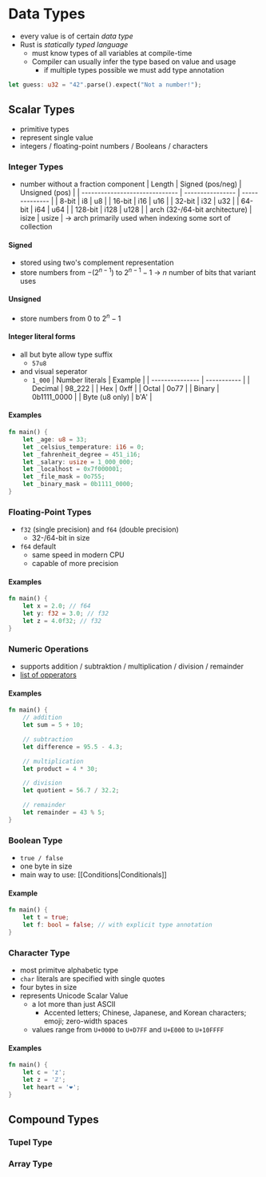 # Data Types
- every value is of certain *data type*
- Rust is *statically typed language* 
	- must know types of all variables at compile-time
	- Compiler can usually infer the type based on value and usage
		- if multiple types possible we must add type annotation
```Rust
let guess: u32 = "42".parse().expect("Not a number!");
```

## Scalar Types
- primitive types
- represent single value
- integers / floating-point numbers / Booleans / characters
### Integer Types
- number without a fraction component
| Length                         | Signed (pos/neg) | Unsigned (pos) |
| ------------------------------ | ---------------- | -------------- |
| 8-bit                          | i8               | u8             |
| 16-bit                         | i16              | u16            |
| 32-bit                         | i32              | u32            |
| 64-bit                         | i64              | u64            |
| 128-bit                        | i128             | u128           |
| arch (32-/64-bit architecture) | isize            | usize          |
-> arch primarily used when indexing some sort of collection
#### Signed
- stored using two's complement representation
- store numbers from $-(2^{n−1})$ to $2^{n−1}-1$ -> $n$ number of bits that variant uses
#### Unsigned
- store numbers from $0$ to $2^n-1$
#### Integer literal forms
- all but byte allow type suffix
	- `57u8`
- and visual seperator
	- `1_000`
| Number literals | Example     |
| --------------- | ----------- |
| Decimal         | 98_222      |
| Hex             | 0xff        |
| Octal           | 0o77        |
| Binary          | 0b1111_0000 |
| Byte (u8 only)  | b'A'        | 
#### Examples
```Rust
fn main() {  
    let _age: u8 = 33;   
    let _celsius_temperature: i16 = 0;  
    let _fahrenheit_degree = 451_i16;   
    let _salary: usize = 1_000_000;   
    let _localhost = 0x7f000001;   
    let _file_mask = 0o755;  
    let _binary_mask = 0b1111_0000;  
}
```

### Floating-Point Types
- `f32` (single precision) and `f64` (double precision)
	- 32-/64-bit in size
- `f64` default 
	- same speed in modern CPU
	- capable of more precision
#### Examples
```Rust
fn main() {
    let x = 2.0; // f64
    let y: f32 = 3.0; // f32
    let z = 4.0f32; // f32
}
```

### Numeric Operations
- supports addition / subtraktion / multiplication / division / remainder
- [list of opperators](https://doc.rust-lang.org/stable/book/appendix-02-operators.html)
#### Examples
```Rust
fn main() {
    // addition
    let sum = 5 + 10;

    // subtraction
    let difference = 95.5 - 4.3;

    // multiplication
    let product = 4 * 30;

    // division
    let quotient = 56.7 / 32.2;

    // remainder
    let remainder = 43 % 5;
}
```

### Boolean Type
- `true / false`
- one byte in size
- main way to use: [[Conditions|Conditionals]]
#### Example 
```Rust
fn main() {
    let t = true;
    let f: bool = false; // with explicit type annotation
}
```

### Character Type
- most primitve alphabetic type
- `char` literals are specified with single quotes
- four bytes in size
- represents Unicode Scalar Value
	- a lot more than just ASCII
		- Accented letters; Chinese, Japanese, and Korean characters; emoji; zero-width spaces
	- values range from `U+0000` to `U+D7FF` and `U+E000` to `U+10FFFF`
#### Examples
```Rust
fn main() {
    let c = 'z';
    let z = 'ℤ';
    let heart = '❤';
}
```

## Compound Types
### Tupel Type


### Array Type
